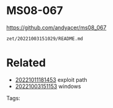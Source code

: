 # MS08-067
https://github.com/andyacer/ms08_067

` zet/20221003151029/README.md `

# Related

- [20221011181453](/zet/20221011181453/README.md) exploit path
- [20221003151153](/zet/20221003151153/README.md) windows

Tags:

    
